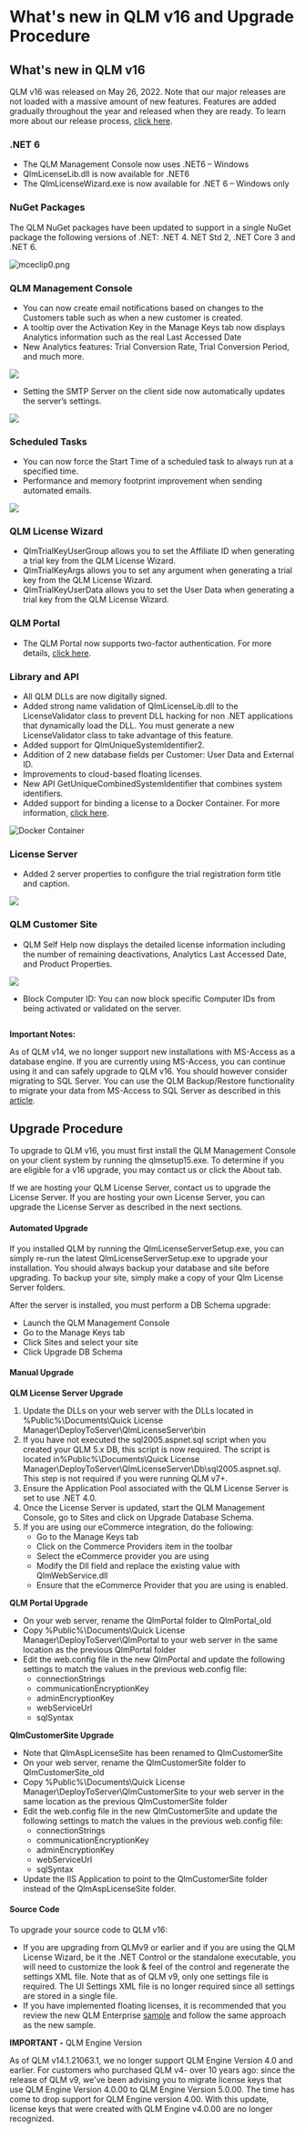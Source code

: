 # What's new in QLM v16 and Upgrade Procedure

## **What's new in QLM v16**

QLM v16 was released on May 26, 2022. Note that our major releases are not loaded with a massive amount of new features. Features are added gradually throughout the year and released when they are ready. To learn more about our release process, [click here](../blog/iterative-releases.md).

### .NET 6

* The QLM Management Console now uses .NET6 – Windows
* QlmLicenseLib.dll is now available for .NET6
* The QlmLicenseWizard.exe is now available for .NET 6 – Windows only

### NuGet Packages

The QLM NuGet packages have been updated to support in a single NuGet package the following versions of .NET: .NET 4. NET Std 2, .NET Core 3 and .NET 6.&#x20;

&#x20;

![mceclip0.png](https://support.soraco.co/hc/article\_attachments/8124312786708/mceclip0.png)

### QLM Management Console

* You can now create email notifications based on changes to the Customers table such as when a new customer is created.
* A tooltip over the Activation Key in the Manage Keys tab now displays Analytics information such as the real Last Accessed Date
* New Analytics features: Trial Conversion Rate, Trial Conversion Period, and much more.

![](https://soraco.co/wp-content/uploads/2022/05/AnalyticsTooltip.png)

* Setting the SMTP Server on the client side now automatically updates the server’s settings.

![](https://soraco.co/wp-content/uploads/2022/05/SMTPSettings.png)

### Scheduled Tasks

* You can now force the Start Time of a scheduled task to always run at a specified time.
* Performance and memory footprint improvement when sending automated emails.

![](https://soraco.co/wp-content/uploads/2022/05/ScheduledTasks.png)

### QLM License Wizard

* QlmTrialKeyUserGroup allows you to set the Affiliate ID when generating a trial key from the QLM License Wizard.
* QlmTrialKeyArgs allows you to set any argument when generating a trial key from the QLM License Wizard.
* QlmTrialKeyUserData allows you to set the User Data when generating a trial key from the QLM License Wizard.

### QLM Portal

* The QLM Portal now supports two-factor authentication. For more details, [click here](../qlm-portal/qlm-portal-two-factor-authentication.md).

### Library and API

* All QLM DLLs are now digitally signed.
* Added strong name validation of QlmLicenseLib.dll to the LicenseValidator class to prevent DLL hacking for non .NET applications that dynamically load the DLL. You must generate a new LicenseValidator class to take advantage of this feature.
* Added support for QlmUniqueSystemIdentifier2.
* Addition of 2 new database fields per Customer: User Data and External ID.
* Improvements to cloud-based floating licenses.
* New API GetUniqueCombinedSystemIdentifier that combines system identifiers.
* Added support for binding a license to a Docker Container. For more information, [click here](../how-to/how-to-bind-a-license-to-a-docker-container.md).

![Docker Container](https://soraco.co/wp-content/uploads/2022/05/DockerContainer.png)

### License Server

* Added 2 server properties to configure the trial registration form title and caption.

![](https://soraco.co/wp-content/uploads/2022/05/NewServerProperties.png)

### &#x20;

### QLM Customer Site

* QLM Self Help now displays the detailed license information including the number of remaining deactivations, Analytics Last Accessed Date, and Product Properties.

![](https://soraco.co/wp-content/uploads/2022/05/QlmSelfHelp-e1653180186652.png)



* Block Computer ID:  You can now block specific Computer IDs from being activated or validated on the server.

<figure><img src="https://soraco.co/wp-content/uploads/2022/05/BlockComputerIDs.png" alt=""><figcaption></figcaption></figure>

**Important Notes:**

As of QLM v14, we no longer support new installations with MS-Access as a database engine. If you are currently using MS-Access, you can continue using it and can safely upgrade to QLM v16. You should however consider migrating to SQL Server. You can use the QLM Backup/Restore functionality to migrate your data from MS-Access to SQL Server as described in this [article](../qlm-license-server/how-to-migrate-a-qlm-license-server-to-another-server.md).

## Upgrade Procedure

To upgrade to QLM v16, you must first install the QLM Management Console on your client system by running the qlmsetup15.exe. To determine if you are eligible for a v16 upgrade, you may contact us or click the About tab.&#x20;

If we are hosting your QLM License Server, contact us to upgrade the License Server. If you are hosting your own License Server, you can upgrade the License Server as described in the next sections.

#### Automated Upgrade

If you installed QLM by running the QlmLicenseServerSetup.exe, you can simply re-run the latest QlmLicenseServerSetup.exe to upgrade your installation. You should always backup your database and site before upgrading. To backup your site, simply make a copy of your Qlm License Server folders.

After the server is installed, you must perform a DB Schema upgrade:

* Launch the QLM Management Console
* Go to the Manage Keys tab
* Click Sites and select your site
* Click Upgrade DB Schema

#### Manual Upgrade

**QLM License Server Upgrade**

1. Update the DLLs on your web server with the DLLs located in %Public%\Documents\Quick License Manager\DeployToServer\QlmLicenseServer\bin
2. If you have not executed the sql2005.aspnet.sql script when you created your QLM 5.x DB, this script is now required. The script is located in%Public%\Documents\Quick License Manager\DeployToServer\QlmLicenseServer\Db\sql2005.aspnet.sql. This step is not required if you were running QLM v7+.
3. Ensure the Application Pool associated with the QLM License Server is set to use .NET 4.0.
4. Once the License Server is updated, start the QLM Management Console, go to Sites and click on Upgrade Database Schema.
5. If you are using our eCommerce integration, do the following:
   * Go to the Manage Keys tab
   * Click on the Commerce Providers item in the toolbar
   * Select the eCommerce provider you are using
   * Modify the Dll field and replace the existing value with QlmWebService.dll&#x20;
   * Ensure that the eCommerce Provider that you are using is enabled.

**QLM Portal Upgrade**

* On your web server, rename the QlmPortal folder to QlmPortal\_old
* Copy %Public%\Documents\Quick License Manager\DeployToServer\QlmPortal to your web server in the same location as the previous QlmPortal folder
* Edit the web.config file in the new QlmPortal and update the following settings to match the values in the previous web.config file:
  * connectionStrings
  * communicationEncryptionKey
  * adminEncryptionKey
  * webServiceUrl
  * sqlSyntax

**QlmCustomerSite Upgrade**

* Note that QlmAspLicenseSite has been renamed to QlmCustomerSite
* On your web server, rename the QlmCustomerSite folder to QlmCustomerSite\_old
* Copy %Public%\Documents\Quick License Manager\DeployToServer\QlmCustomerSite to your web server in the same location as the previous QlmCustomerSite folder
* Edit the web.config file in the new QlmCustomerSite and update the following settings to match the values in the previous web.config file:
  * connectionStrings
  * communicationEncryptionKey
  * adminEncryptionKey
  * webServiceUrl
  * sqlSyntax
* Update the IIS Application to point to the QlmCustomerSite folder instead of the QlmAspLicenseSite folder.

#### Source Code

To upgrade your source code to QLM v16:

* If you are upgrading from QLMv9 or earlier and if you are using the QLM License Wizard, be it the .NET Control or the standalone executable, you will need to customize the look & feel of the control and regenerate the settings XML file. Note that as of QLM v9, only one settings file is required. The UI Settings XML file is no longer required since all settings are stored in a single file.
* If you have implemented floating licenses, it is recommended that you review the new QLM Enterprise [sample](../step-by-step-guides/how-to-support-floating-and-node-locked-licences-in-the-same-app.md) and follow the same approach as the new sample.&#x20;

**IMPORTANT -** QLM Engine Version

As of QLM v14.1.21063.1, we no longer support QLM Engine Version 4.0 and earlier. For customers who purchased QLM v4- over 10 years ago: since the release of QLM v9, we've been advising you to migrate license keys that use QLM Engine Version 4.0.00 to QLM Engine Version 5.0.00. The time has come to drop support for QLM Engine version 4.00. With this update, license keys that were created with QLM Engine v4.0.00 are no longer recognized.
